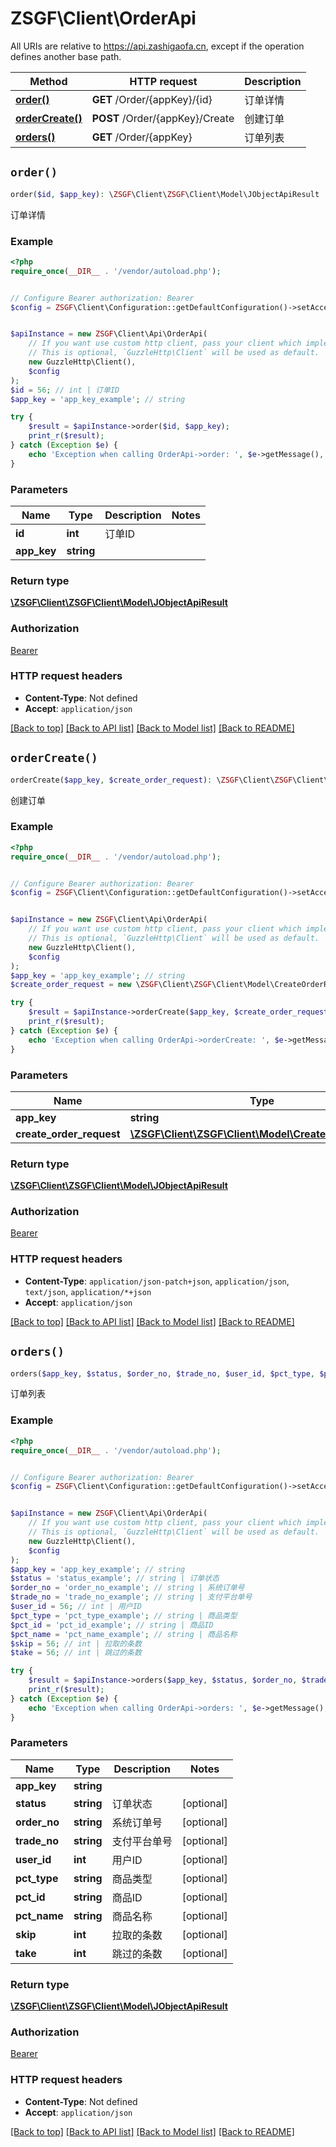 # ZSGF\Client\OrderApi

All URIs are relative to https://api.zashigaofa.cn, except if the operation defines another base path.

| Method | HTTP request | Description |
| ------------- | ------------- | ------------- |
| [**order()**](OrderApi.md#order) | **GET** /Order/{appKey}/{id} | 订单详情 |
| [**orderCreate()**](OrderApi.md#orderCreate) | **POST** /Order/{appKey}/Create | 创建订单 |
| [**orders()**](OrderApi.md#orders) | **GET** /Order/{appKey} | 订单列表 |


## `order()`

```php
order($id, $app_key): \ZSGF\Client\ZSGF\Client\Model\JObjectApiResult
```

订单详情

### Example

```php
<?php
require_once(__DIR__ . '/vendor/autoload.php');


// Configure Bearer authorization: Bearer
$config = ZSGF\Client\Configuration::getDefaultConfiguration()->setAccessToken('YOUR_ACCESS_TOKEN');


$apiInstance = new ZSGF\Client\Api\OrderApi(
    // If you want use custom http client, pass your client which implements `GuzzleHttp\ClientInterface`.
    // This is optional, `GuzzleHttp\Client` will be used as default.
    new GuzzleHttp\Client(),
    $config
);
$id = 56; // int | 订单ID
$app_key = 'app_key_example'; // string

try {
    $result = $apiInstance->order($id, $app_key);
    print_r($result);
} catch (Exception $e) {
    echo 'Exception when calling OrderApi->order: ', $e->getMessage(), PHP_EOL;
}
```

### Parameters

| Name | Type | Description  | Notes |
| ------------- | ------------- | ------------- | ------------- |
| **id** | **int**| 订单ID | |
| **app_key** | **string**|  | |

### Return type

[**\ZSGF\Client\ZSGF\Client\Model\JObjectApiResult**](../Model/JObjectApiResult.md)

### Authorization

[Bearer](../../README.md#Bearer)

### HTTP request headers

- **Content-Type**: Not defined
- **Accept**: `application/json`

[[Back to top]](#) [[Back to API list]](../../README.md#endpoints)
[[Back to Model list]](../../README.md#models)
[[Back to README]](../../README.md)

## `orderCreate()`

```php
orderCreate($app_key, $create_order_request): \ZSGF\Client\ZSGF\Client\Model\JObjectApiResult
```

创建订单

### Example

```php
<?php
require_once(__DIR__ . '/vendor/autoload.php');


// Configure Bearer authorization: Bearer
$config = ZSGF\Client\Configuration::getDefaultConfiguration()->setAccessToken('YOUR_ACCESS_TOKEN');


$apiInstance = new ZSGF\Client\Api\OrderApi(
    // If you want use custom http client, pass your client which implements `GuzzleHttp\ClientInterface`.
    // This is optional, `GuzzleHttp\Client` will be used as default.
    new GuzzleHttp\Client(),
    $config
);
$app_key = 'app_key_example'; // string
$create_order_request = new \ZSGF\Client\ZSGF\Client\Model\CreateOrderRequest(); // \ZSGF\Client\ZSGF\Client\Model\CreateOrderRequest | 

try {
    $result = $apiInstance->orderCreate($app_key, $create_order_request);
    print_r($result);
} catch (Exception $e) {
    echo 'Exception when calling OrderApi->orderCreate: ', $e->getMessage(), PHP_EOL;
}
```

### Parameters

| Name | Type | Description  | Notes |
| ------------- | ------------- | ------------- | ------------- |
| **app_key** | **string**|  | |
| **create_order_request** | [**\ZSGF\Client\ZSGF\Client\Model\CreateOrderRequest**](../Model/CreateOrderRequest.md)|  | [optional] |

### Return type

[**\ZSGF\Client\ZSGF\Client\Model\JObjectApiResult**](../Model/JObjectApiResult.md)

### Authorization

[Bearer](../../README.md#Bearer)

### HTTP request headers

- **Content-Type**: `application/json-patch+json`, `application/json`, `text/json`, `application/*+json`
- **Accept**: `application/json`

[[Back to top]](#) [[Back to API list]](../../README.md#endpoints)
[[Back to Model list]](../../README.md#models)
[[Back to README]](../../README.md)

## `orders()`

```php
orders($app_key, $status, $order_no, $trade_no, $user_id, $pct_type, $pct_id, $pct_name, $skip, $take): \ZSGF\Client\ZSGF\Client\Model\JObjectApiResult
```

订单列表

### Example

```php
<?php
require_once(__DIR__ . '/vendor/autoload.php');


// Configure Bearer authorization: Bearer
$config = ZSGF\Client\Configuration::getDefaultConfiguration()->setAccessToken('YOUR_ACCESS_TOKEN');


$apiInstance = new ZSGF\Client\Api\OrderApi(
    // If you want use custom http client, pass your client which implements `GuzzleHttp\ClientInterface`.
    // This is optional, `GuzzleHttp\Client` will be used as default.
    new GuzzleHttp\Client(),
    $config
);
$app_key = 'app_key_example'; // string
$status = 'status_example'; // string | 订单状态
$order_no = 'order_no_example'; // string | 系统订单号
$trade_no = 'trade_no_example'; // string | 支付平台单号
$user_id = 56; // int | 用户ID
$pct_type = 'pct_type_example'; // string | 商品类型
$pct_id = 'pct_id_example'; // string | 商品ID
$pct_name = 'pct_name_example'; // string | 商品名称
$skip = 56; // int | 拉取的条数
$take = 56; // int | 跳过的条数

try {
    $result = $apiInstance->orders($app_key, $status, $order_no, $trade_no, $user_id, $pct_type, $pct_id, $pct_name, $skip, $take);
    print_r($result);
} catch (Exception $e) {
    echo 'Exception when calling OrderApi->orders: ', $e->getMessage(), PHP_EOL;
}
```

### Parameters

| Name | Type | Description  | Notes |
| ------------- | ------------- | ------------- | ------------- |
| **app_key** | **string**|  | |
| **status** | **string**| 订单状态 | [optional] |
| **order_no** | **string**| 系统订单号 | [optional] |
| **trade_no** | **string**| 支付平台单号 | [optional] |
| **user_id** | **int**| 用户ID | [optional] |
| **pct_type** | **string**| 商品类型 | [optional] |
| **pct_id** | **string**| 商品ID | [optional] |
| **pct_name** | **string**| 商品名称 | [optional] |
| **skip** | **int**| 拉取的条数 | [optional] |
| **take** | **int**| 跳过的条数 | [optional] |

### Return type

[**\ZSGF\Client\ZSGF\Client\Model\JObjectApiResult**](../Model/JObjectApiResult.md)

### Authorization

[Bearer](../../README.md#Bearer)

### HTTP request headers

- **Content-Type**: Not defined
- **Accept**: `application/json`

[[Back to top]](#) [[Back to API list]](../../README.md#endpoints)
[[Back to Model list]](../../README.md#models)
[[Back to README]](../../README.md)
